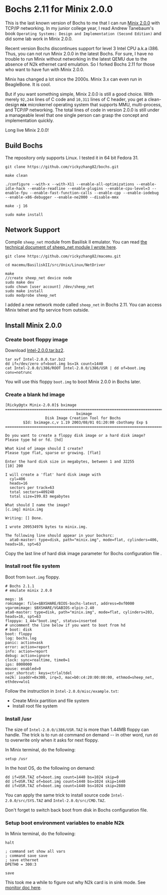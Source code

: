 Bochs 2.11 for Minix 2.0.0
==========================

This is the last known version of Bochs to me that I can run [Minix 2.0.0](http://download.minix3.org/previous-versions/Intel-2.0.0/) with TCP/IP networking. In my junior college year, I read Andrew Tanebaum's book `Operating Systems: Design and Implementation (Second Edition)` and did some lab work in Minix 2.0.0.

Recent version Bochs discontinues support for level 3 Intel CPU a.k.a i386. Thus, you can not run Minix 2.0.0 in the latest Bochs. For sure, I have no trouble to run Minix without networking in the latest QEMU due to the absence of N2k ethernet card emulation. So I forked Bochs 2.11 for those who want to have fun with Minix 2.0.0.

Minix has changed a lot since the 2000s. Minix 3.x can even run in BeagleBone. It is cool. 

But if you want something simple, Minix 2.0.0 is still a good choice. With merely `92,244` lines of C code and `10,311` lines of C header, you get a clean-design **nix** microkernel operating system that supports MMU, multi-process, and TCP/IP networking. The total lines of code in version 2.0.0 is still under a manageable level that one single person can grasp the concept and implementation quickly.

Long live Minix 2.0.0!


Build Bochs
-----------

The repository only supports Linux. I tested it in 64 bit Fedora 31.

```
git clone https://github.com/rickyzhang82/bochs.git

make clean

./configure --with-x --with-X11 --enable-all-optimizations --enable-idle-hack --enable-readline --enable-plugins --enable-cpu-level=3 --enable-fpu --enable-fast-function-calls --enable-cpp --enable-iodebug --enable-x86-debugger --enable-ne2000 --disable-mmx

make -j 16

sudo make install
```


Network Support
---------------

Compile `sheep_net` module from Basilisk II emulator. You can read [the technical document of sheep_net module I wrote here](https://github.com/rickyzhang82/macemu/tree/master/BasiliskII/src/Unix/Linux/NetDriver).

```
git clone https://github.com/rickyzhang82/macemu.git

cd macemu/BasiliskII/src/Unix/Linux/NetDriver

make
//create sheep_net device node
sudo make dev
sudo chown [user account] /dev/sheep_net
sudo make install
sudo modprobe sheep_net

```

I added a new network mode called `sheep_net` in Bochs 2.11. You can access Minix telnet and ftp service from outside.




Install Minix 2.0.0
--------------------


### Create boot floppy image

Download [Intel-2.0.0.tar.bz2](http://download.minix3.org/previous-versions/bzipped/Intel-2.0.0.tar.bz2).

```
tar xvf Intel-2.0.0.tar.bz2
dd if=/dev/zero of=boot.img bs=1k count=1440
cat Intel-2.0.0/i386/ROOT Intel-2.0.0/i386/USR | dd of=boot.img conv=notrunc
```

You will use this floppy `boot.img` to boot Minix 2.0.0 in Bochs later.

### Create a blank hd image

```
[Ricky@gtx Minix-2.0.0]$ bximage
========================================================================
                                bximage
                  Disk Image Creation Tool for Bochs
        $Id: bximage.c,v 1.19 2003/08/01 01:20:00 cbothamy Exp $
========================================================================

Do you want to create a floppy disk image or a hard disk image?
Please type hd or fd. [hd] 

What kind of image should I create?
Please type flat, sparse or growing. [flat] 

Enter the hard disk size in megabytes, between 1 and 32255
[10] 200

I will create a 'flat' hard disk image with
  cyl=406
  heads=16
  sectors per track=63
  total sectors=409248
  total size=199.83 megabytes

What should I name the image?
[c.img] minix.img

Writing: [] Done.

I wrote 209534976 bytes to minix.img.

The following line should appear in your bochsrc:
  ata0-master: type=disk, path="minix.img", mode=flat, cylinders=406, heads=16, spt=63
```

Copy the last line of hard disk image parameter for Bochs configuration file .



### Install root file system

Boot from `boot.img` floppy.

```
# Bochs 2.1.1
# emulate minix 2.0.0

megs: 16
romimage: file=$BXSHARE/BIOS-bochs-latest, address=0xf0000
vgaromimage: $BXSHARE/VGABIOS-elpin-2.40
ata0-master: type=disk, path="minix.img", mode=flat, cylinders=203, heads=16, spt=63
floppya: 1_44="boot.img", status=inserted
# uncomment the line below if you want to boot from hd
# boot: disk
boot: floppy
log: bochs.log
panic: action=ask
error: action=report
info: action=report
debug: action=ignore
clock: sync=realtime, time0=1
ips: 8000000
mouse: enabled=0
user_shortcut: keys=ctrlaltdel
ne2k: ioaddr=0x300, irq=3, mac=b0:c4:20:00:00:00, ethmod=sheep_net, ethdev=wlo1
```

Follow the instruction in `Intel-2.0.0/misc/example.txt`:

- Create Minix partition and file system
- Install root file system


### Install /usr

The size of `Intel-2.0.0/i386/USR.TAZ` is more than 1.44MB floppy can handle. The trick is to run `dd` command on demand -- in other word, run `dd` to overwrite only when it asks for next floppy.

In Minix terminal, do the following:

```
setup /usr
```

In the host OS, do the following on demand:

```
dd if=USR.TAZ of=boot.img count=1440 bs=1024 skip=0
dd if=USR.TAZ of=boot.img count=1440 bs=1024 skip=1440
dd if=USR.TAZ of=boot.img count=1440 bs=1024 skip=2880
```

You can apply the same trick to install source code `Intel-2.0.0/src/SYS.TAZ` and `Intel-2.0.0/src/CMD.TAZ`.

Don't forget to switch back boot from disk in Bochs configuration file.


### Setup boot environment variables to enable N2k

In Minix terminal, do the following:

```
halt

; command set show all vars
; command save save
; save ethernet
DPETH0 = 300:3

save
```

This took me a while to figure out why N2k card is in sink mode. See [monitor doc here](https://minix1.woodhull.com/current/2.0.4/wwwman/man8/monitor.8.html).

